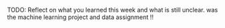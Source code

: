 TODO: Reflect on what you learned this week and what is still unclear.
was the machine learning project and data assignment !!